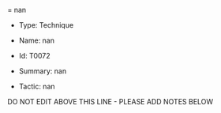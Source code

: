 = nan

* Type: Technique

* Name: nan

* Id: T0072

* Summary: nan

* Tactic: nan

DO NOT EDIT ABOVE THIS LINE - PLEASE ADD NOTES BELOW
